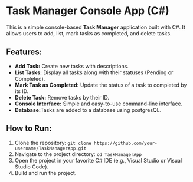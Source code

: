 <h1>Task Manager Console App (C#)</h1>

<p>This is a simple console-based <strong>Task Manager</strong> application built with C#. It allows users to add, list, mark tasks as completed, and delete tasks.</p>

<h2>Features:</h2>
<ul>
    <li><strong>Add Task:</strong> Create new tasks with descriptions.</li>
    <li><strong>List Tasks:</strong> Display all tasks along with their statuses (Pending or Completed).</li>
    <li><strong>Mark Task as Completed:</strong> Update the status of a task to completed by its ID.</li>
    <li><strong>Delete Task:</strong> Remove tasks by their ID.</li>
    <li><strong>Console Interface:</strong> Simple and easy-to-use command-line interface.</li>
    <li><strong>Database:</strong>Tasks are added to a database using postgresQL.</li>
</ul>

<h2>How to Run:</h2>
<ol>
    <li>Clone the repository: <code>git clone https://github.com/your-username/TaskManagerApp.git</code></li>
    <li>Navigate to the project directory: <code>cd TaskManagerApp</code></li>
    <li>Open the project in your favorite C# IDE (e.g., Visual Studio or Visual Studio Code).</li>
    <li>Build and run the project.</li>
</ol>
